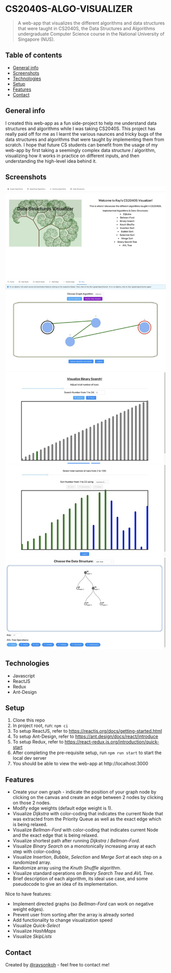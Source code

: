 # CS2040S-ALGO-VISUALIZER

> A web-app that visualizes the different algorithms and data structures that were taught in CS2040S, the Data Structures and Algorithms undergraduate Computer Science course in the National University of Singapore (NUS).

## Table of contents

- [General info](#general-info)
- [Screenshots](#screenshots)
- [Technologies](#technologies)
- [Setup](#setup)
- [Features](#features)
- [Contact](#contact)

## General info

I created this web-app as a fun side-project to help me understand data structures and algorithms while I was taking CS2040S. This project has really paid off for me as I learnt the various naunces and tricky bugs of the data structures and algorithms that were taught by implementing them from scratch. I hope that future CS students can benefit from the usage of my web-app by first taking a seemingly complex data structure / algorithm, visualizing how it works in practice on different inputs, and then understanding the high-level idea behind it.

## Screenshots

![Home Page](./screenshots/rsz_homepage.jpg)
![Graph Page](./screenshots/rsz_graphpage.jpg)
![Search Page](./screenshots/rsz_searchpage.jpg)
![Sort Page](./screenshots/rsz_sortpage.jpg)
![DS Page](./screenshots/rsz_dspage.jpg)

## Technologies

- Javascript
- ReactJS 
- Redux
- Ant-Design

## Setup

1. Clone this repo
2. In project root, run: `npm ci`
3. To setup ReactJS, refer to https://reactjs.org/docs/getting-started.html
4. To setup Ant-Design, refer to https://ant.design/docs/react/introduce
5. To setup Redux, refer to https://react-redux.js.org/introduction/quick-start
6. After completing the pre-requisite setup, run `npm run start` to start the local dev server
7. You should be able to view the web-app at http://localhost:3000

## Features

- Create your own graph - indicate the position of your graph node by clicking on the canvas and create an edge between 2 nodes by clicking on those 2 nodes.
- Modify edge weights (default edge weight is 1).
- Visualize *Dijkstra* with color-coding that indicates the current Node that was extracted from the Priority Queue as well as the exact edge which is being relaxed.
- Visualize *Bellman-Ford* with color-coding that indicates current Node and the exact edge that is being relaxed.
- Visualize shortest path after running *Dijkstra* / *Bellman-Ford*.
- Visualize *Binary Search* on a monotonically increasing array at each step with color-coding.
- Visualize *Insertion*, *Bubble*, *Selection* and *Merge Sort* at each step on a randomized array.
- Randomize array using the *Knuth Shuffle* algorithm.
- Visualize standard operations on *Binary Search Tree* and *AVL Tree*.
- Brief description of each algorithm, its ideal use case, and some pseudocode to give an idea of its implementation.

Nice to have features:

- Implement directed graphs (so *Bellman-Ford* can work on negative weight edges).
- Prevent user from sorting after the array is already sorted
- Add functionality to change visualization speed
- Visualize *Quick-Select*
- Visualize *HashMaps*
- Visualize *SkipLists*

## Contact

Created by [@raysonkoh](https://www.raysonkoh.com/) - feel free to contact me!